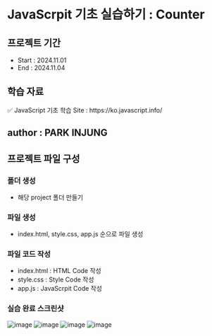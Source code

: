 # JavaScrpit 기초 실습하기 : Counter
## 프로젝트 기간
- Start : 2024.11.01
- End : 2024.11.04
## 학습 자료
<p>✅ JavaScript 기초 학습 Site : https://ko.javascript.info/</p> 

## author : PARK INJUNG

## 프로젝트 파일 구성
### 폴더 생성
- 해당 project 폴더 만들기

### 파일 생성
- index.html, style.css, app.js 순으로 파일 생성

### 파일 코드 작성
- index.html : HTML Code 작성
- style.css : Style Code 작성
- app.js : JavaScrpit Code 작성

### 실습 완료 스크린샷
![image](https://github.com/user-attachments/assets/f0d56721-d9a4-4aa3-be7b-cdc01d65a6a6)
![image](https://github.com/user-attachments/assets/6c5d1206-7869-42aa-ba25-d6a501532984)
![image](https://github.com/user-attachments/assets/d7d424f2-9c76-46ab-a4a9-14736f062717)
![image](https://github.com/user-attachments/assets/373163f3-b9c6-4a4b-b22c-2a517afc1f96)
